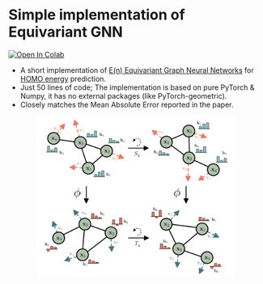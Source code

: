 # Simple implementation of Equivariant GNN


[![Open In Colab](https://colab.research.google.com/assets/colab-badge.svg)](https://colab.research.google.com/github/senya-ashukha/simple-equivariant-gnn/blob/main/simple-egnn.ipynb)

- A short implementation of [E(n) Equivariant Graph Neural Networks](https://arxiv.org/pdf/2102.09844.pdf) for [HOMO energy](https://en.wikipedia.org/wiki/HOMO_and_LUMO) prediction.
- Just 50 lines of code; The implementation is based on pure PyTorch & Numpy, it has no external packages (like PyTorch-geometric).
- Closely matches the Mean Absolute Error reported in the paper.

<p align="center">
<img height="320" src="egnn.png"/>
</p>
